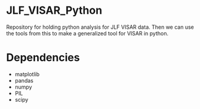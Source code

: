 # JLF_VISAR_Python
Repository for holding python analysis for JLF VISAR data. Then we can use the tools from this to make a generalized tool for VISAR in python. 

# Dependencies
- matplotlib
- pandas
- numpy
- PIL
- scipy
